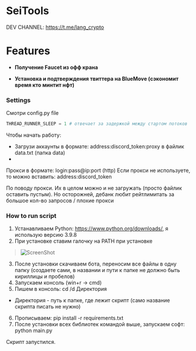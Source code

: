 # SeiTools
DEV CHANNEL: https://t.me/lang_crypto

# Features

- **Получение Faucet из офф крана**

- **Установка и подтверждения твиттера на BlueMove (сэкономит время кто минтит нфт)**

### Settings

Смотри config.py file

~~~python
THREAD_RUNNER_SLEEP = 1 # отвечает за задержкой между стартом потоков

~~~

Чтобы начать работу:
 - Загрузи аккаунты в формате: address:discord_token:proxy в файлик data.txt (папка data)
 -
 Прокси в формате: login:pass@ip:port (http)
 Если прокси не используете, то можно вставить: address:discord_token

По поводу прокси. Их в целом можно и не загружать (просто файлик оставить пустым). Но осторожней, дебанк любит рейтлимитать за большое кол-во запросов / плохие прокси

### How to run script
1. Устанавливаем Python: https://www.python.org/downloads/, я использую версию 3.9.8
2. При установке ставим галочку на PATH при установке

>![ScreenShot](https://img2.teletype.in/files/19/03/19032fbe-1912-4bf4-aed6-0f304c9bf12e.png)

3. После установки скачиваем бота, переносим все файлы в одну папку (создаете сами, в названии и пути к папке не должно быть кириллицы и пробелов)
4. Запускаем консоль (win+r -> cmd)
5. Пишем в консоль:
cd /d Директория
* Директория - путь к папке, где лежит скрипт (само название скрипта писать не нужно)
6. Прописываем:
pip install -r requirements.txt
7. После установки всех библиотек командой выше, запускаем софт:
python main.py

Скрипт запустился.
